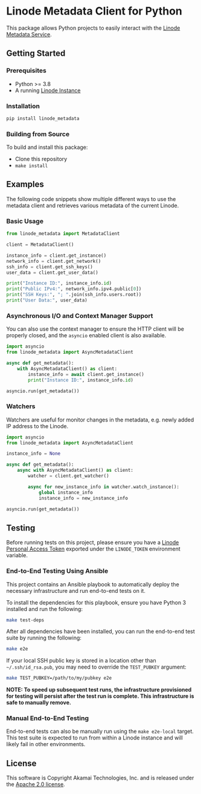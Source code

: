 # Linode Metadata Client for Python

This package allows Python projects to easily interact with the [Linode Metadata Service](https://www.linode.com/docs/products/compute/compute-instances/guides/metadata/?tabs=linode-api).

## Getting Started

### Prerequisites

- Python >= 3.8
- A running [Linode Instance](https://www.linode.com/docs/api/linode-instances/)

### Installation

```bash
pip install linode_metadata
```

### Building from Source

To build and install this package:

- Clone this repository
- `make install`

## Examples

The following code snippets show multiple different ways to use the metadata
client and retrieves various metadata of the current Linode.

### Basic Usage

```python
from linode_metadata import MetadataClient

client = MetadataClient()

instance_info = client.get_instance()
network_info = client.get_network()
ssh_info = client.get_ssh_keys()
user_data = client.get_user_data()

print("Instance ID:", instance_info.id)
print("Public IPv4:", network_info.ipv4.public[0])
print("SSH Keys:", "; ".join(ssh_info.users.root))
print("User Data:", user_data)
```

### Asynchronous I/O and Context Manager Support

You can also use the context manager to ensure the HTTP client will be properly closed, and the
`asyncio` enabled client is also available.

```python
import asyncio
from linode_metadata import AsyncMetadataClient

async def get_metadata():
    with AsyncMetadataClient() as client:
        instance_info = await client.get_instance()
        print("Instance ID:", instance_info.id)

asyncio.run(get_metadata())
```

### Watchers

Watchers are useful for monitor changes in the metadata, e.g. newly added IP address to the Linode.

```python
import asyncio
from linode_metadata import AsyncMetadataClient

instance_info = None

async def get_metadata():
    async with AsyncMetadataClient() as client:
        watcher = client.get_watcher()

        async for new_instance_info in watcher.watch_instance():
            global instance_info
            instance_info = new_instance_info

asyncio.run(get_metadata())
```

## Testing

Before running tests on this project, please ensure you have a
[Linode Personal Access Token](https://www.linode.com/docs/products/tools/api/guides/manage-api-tokens/)
exported under the `LINODE_TOKEN` environment variable.

### End-to-End Testing Using Ansible

This project contains an Ansible playbook to automatically deploy the necessary infrastructure
and run end-to-end tests on it.

To install the dependencies for this playbook, ensure you have Python 3 installed and run the following:

```bash
make test-deps
```

After all dependencies have been installed, you can run the end-to-end test suite by running the following:

```bash
make e2e
```

If your local SSH public key is stored in a location other than `~/.ssh/id_rsa.pub`,
you may need to override the `TEST_PUBKEY` argument:

```bash
make TEST_PUBKEY=/path/to/my/pubkey e2e
```

**NOTE: To speed up subsequent test runs, the infrastructure provisioned for testing will persist after the test run is complete.
This infrastructure is safe to manually remove.**

### Manual End-to-End Testing

End-to-end tests can also be manually run using the `make e2e-local` target.
This test suite is expected to run from within a Linode instance and will likely
fail in other environments.

## License

This software is Copyright Akamai Technologies, Inc. and is released under the [Apache 2.0 license](./LICENSE).
